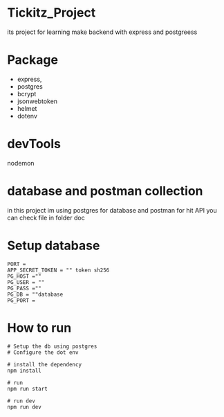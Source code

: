 # Tickitz_Project

its project for learning make backend with express and postgreess

# Package

* express,
* postgres
* bcrypt
* jsonwebtoken
* helmet
* dotenv

# devTools

nodemon

# database and postman collection

in this project im using postgres for database and postman for hit API you can check file in folder doc

# Setup database
```
PORT =
APP_SECRET_TOKEN = "" token sh256
PG_HOST =""
PG_USER = ""
PG_PASS =""
PG_DB = ""database
PG_PORT = 
```

# How to run 

```
# Setup the db using postgres
# Configure the dot env

# install the dependency
npm install

# run 
npm run start

# run dev
npm run dev

```



